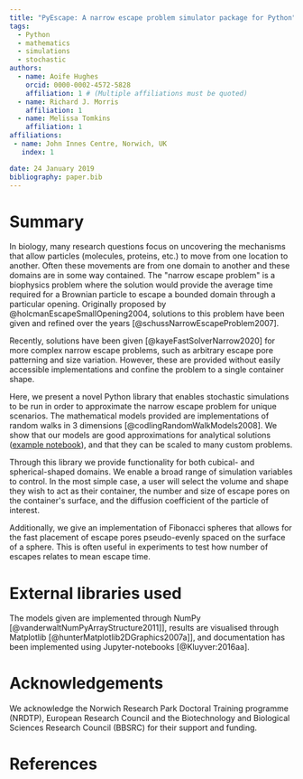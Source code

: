 ```yaml
---
title: "PyEscape: A narrow escape problem simulator package for Python"
tags:
  - Python
  - mathematics
  - simulations
  - stochastic
authors:
  - name: Aoife Hughes
    orcid: 0000-0002-4572-5828
    affiliation: 1 # (Multiple affiliations must be quoted)
  - name: Richard J. Morris
    affiliation: 1
  - name: Melissa Tomkins
    affiliation: 1
affiliations:
 - name: John Innes Centre, Norwich, UK
   index: 1

date: 24 January 2019
bibliography: paper.bib
---
```


# Summary

In biology, many research questions focus on uncovering the mechanisms that
allow particles (molecules, proteins, etc.) to move from one location to another.
Often these movements are from one domain to another and these domains are in
some way contained. The "narrow escape problem" is a biophysics problem where
the solution would provide the average time required for a Brownian particle to
escape a bounded domain through a particular opening. Originally proposed by
@holcmanEscapeSmallOpening2004, solutions to this problem have been given and
refined over the years [@schussNarrowEscapeProblem2007].

Recently, solutions have been given [@kayeFastSolverNarrow2020] for more complex
narrow escape problems, such as arbitrary escape pore patterning and size
variation. However, these are provided without easily accessible implementations
and confine the problem to a single container shape. 

Here, we present a novel Python library that enables stochastic simulations to
be run in order to approximate the narrow escape problem for unique scenarios.
The mathematical models provided are implementations of random walks in
3 dimensions [@codlingRandomWalkModels2008]. We show that our models are
good approximations for analytical solutions ([example
notebook](https://github.com/SirSharpest/NarrowEscapeSimulator/blob/master/notebooks/Examples.ipynb)),
and that they can be scaled to many custom problems.

Through this library we provide functionality for both cubical- and spherical-shaped
domains. We enable a broad range of simulation variables to control. In the most
simple case, a user will select the volume and shape they wish to act as their
container, the number and size of escape pores on the container's surface, and
the diffusion coefficient of the particle of interest.

Additionally, we give an implementation of Fibonacci spheres that allows for
the fast placement of escape pores pseudo-evenly spaced on the surface of a
sphere. This is often useful in experiments to test how number of escapes
relates to mean escape time.


# External libraries used 

The models given are implemented through NumPy
[@vanderwaltNumPyArrayStructure2011]], results are visualised through Matplotlib
[@hunterMatplotlib2DGraphics2007a]], and documentation has been implemented using
Jupyter-notebooks [@Kluyver:2016aa].

# Acknowledgements

We acknowledge the Norwich Research Park Doctoral Training programme (NRDTP),
European Research Council and the Biotechnology and Biological Sciences Research
Council (BBSRC) for their support and funding.

# References
